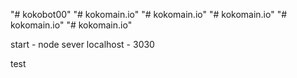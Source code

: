 "# kokobot00" 
"# kokomain.io" 
"# kokomain.io" 
"# kokomain.io" 
"# kokomain.io" 
"# kokomain.io" 

start - node sever
localhost - 3030

test